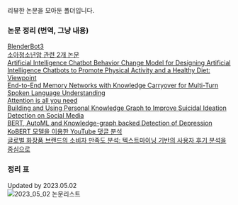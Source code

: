 리뷰한 논문을 모아둔 폴더입니다.

### 논문 정리 (번역, 그냥 내용)
[BlenderBot3](https://jyanalyst.notion.site/BlenderBot3-3b6cc453a3ce4deaa4005cc16ebd7b47)  
[소아청소년암 관련 2개 논문](https://jyanalyst.notion.site/4c45b3b2e3ff473089bd10be0071eb6a)  
[Artificial Intelligence Chatbot Behavior Change Model for Designing Artificial Intelligence Chatbots to Promote Physical Activity and a Healthy Diet: Viewpoint](https://jyanalyst.notion.site/601009058425456495b1e4a8bc4d00a2)  
[End-to-End Memory Networks with Knowledge Carryover for Multi-Turn Spoken Language Understanding](https://jyanalyst.notion.site/End-to-End-Memory-Networks-with-Knowledge-Carryover-for-Multi-Turn-Spoken-Language-Understanding-e067a040ac9449e9a58c60e4100262c7)  
[Attention is all you need](https://www.notion.so/jyanalyst/Attention-is-all-you-need-7ae815b6e09a495ebe50fa9646562ebd)  
[Building and Using Personal Knowledge Graph to Improve Suicidal Ideation Detection on Social Media](https://www.notion.so/jyanalyst/Building-and-Using-Personal-Knowledge-Graph-to-Improve-Suicidal-Ideation-Detection-on-Social-Media-9d28648f4f644d36be6a03313cb6f0f3)  
[BERT, AutoML and Knowledge-graph backed Detection of Depression](https://jyanalyst.notion.site/BERT-AutoML-and-Knowledge-graph-backed-Detection-of-Depression-4f14d0ea7a6b4a11a5f9240d96bcb7e3)
[KoBERT 모델을 이용한 YouTube 댓글 분석](https://jyanalyst.notion.site/KoBERT-YouTube-07c0f2b591bf448a9d331670f3416acb)  
[글로벌 화장품 브랜드의 소비자 만족도 분석: 텍스트마이닝 기반의 사용자 후기 분석을 중심으로](https://jyanalyst.notion.site/814bf9aa180840eb96ea2fcb7693c605)

### 정리 표
Updated by 2023.05.02  
![2023_05_02 논문리스트](https://user-images.githubusercontent.com/98992915/235653777-619ac644-9f31-4f15-8779-2a5b8c1dd6a4.jpg)


